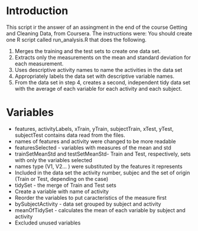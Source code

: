 # Introduction

This script ir the answer of an assingment in the end of the course Getting and Cleaning Data, from Coursera. The instructions were: You should create one R script called run_analysis.R that does the following.

1. Merges the training and the test sets to create one data set.
2. Extracts only the measurements on the mean and standard deviation for each measurement.
3. Uses descriptive activity names to name the activities in the data set
4. Appropriately labels the data set with descriptive variable names.
5. From the data set in step 4, creates a second, independent tidy data set with the average of each variable for each activity and each subject.

# Variables
* features, activityLabels, xTrain, yTrain, subjectTrain, xTest, yTest, subjectTest contains data read from the files. 
 * names of features and activity were changed to be more readable
* featuresSelected - variables with measures of the mean and std
* trainSetMeanStd and testSetMeanStd- Train and Test, respectively, sets with only the variables selected
 * names type (V1, V2... ) were substituted by the features it represents
 * Included in the data set the activity number, subjec and the set of origin (Train or Test, depending on the case)
* tidySet - the merge of Train and Test sets
 * Create a variable with name of activity
 * Reorder the variables to put caracteristics of the measure first
* bySubjectActivity - data set grouped by subject and activity
* meanOfTidySet - calculates the mean of each variable by subject and activity
 * Excluded unused variables


